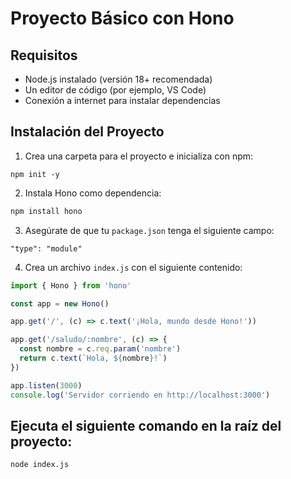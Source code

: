 
# Proyecto Básico con Hono

## Requisitos 

- Node.js instalado (versión 18+ recomendada)
- Un editor de código (por ejemplo, VS Code)
- Conexión a internet para instalar dependencias

## Instalación del Proyecto

1. Crea una carpeta para el proyecto e inicializa con npm:

```
npm init -y
```

2. Instala Hono como dependencia:

```bash
npm install hono
```

3. Asegúrate de que tu `package.json` tenga el siguiente campo:

```
"type": "module"
```

4. Crea un archivo `index.js` con el siguiente contenido:

```js
import { Hono } from 'hono'

const app = new Hono()

app.get('/', (c) => c.text('¡Hola, mundo desde Hono!'))

app.get('/saludo/:nombre', (c) => {
  const nombre = c.req.param('nombre')
  return c.text(`Hola, ${nombre}!`)
})

app.listen(3000)
console.log('Servidor corriendo en http://localhost:3000')
```

## Ejecuta el siguiente comando en la raíz del proyecto:

```
node index.js
